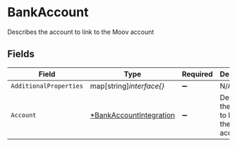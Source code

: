 # BankAccount

Describes the account to link to the Moov account


## Fields

| Field                                                                    | Type                                                                     | Required                                                                 | Description                                                              |
| ------------------------------------------------------------------------ | ------------------------------------------------------------------------ | ------------------------------------------------------------------------ | ------------------------------------------------------------------------ |
| `AdditionalProperties`                                                   | map[string]*interface{}*                                                 | :heavy_minus_sign:                                                       | N/A                                                                      |
| `Account`                                                                | [*BankAccountIntegration](../../models/shared/bankaccountintegration.md) | :heavy_minus_sign:                                                       | Describes the account to link to the Moov account                        |